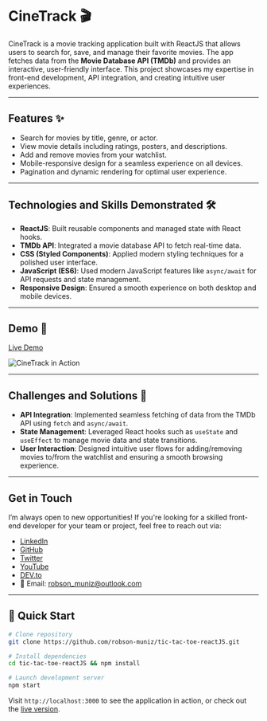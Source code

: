# CineTrack 🎬

CineTrack is a movie tracking application built with ReactJS that allows users to search for, save, and manage their favorite movies. The app fetches data from the **Movie Database API (TMDb)** and provides an interactive, user-friendly interface. This project showcases my expertise in front-end development, API integration, and creating intuitive user experiences.

---

## Features ✨
- Search for movies by title, genre, or actor.
- View movie details including ratings, posters, and descriptions.
- Add and remove movies from your watchlist.
- Mobile-responsive design for a seamless experience on all devices.
- Pagination and dynamic rendering for optimal user experience.

---

## Technologies and Skills Demonstrated 🛠️
- **ReactJS**: Built reusable components and managed state with React hooks.
- **TMDb API**: Integrated a movie database API to fetch real-time data.
- **CSS (Styled Components)**: Applied modern styling techniques for a polished user interface.
- **JavaScript (ES6)**: Used modern JavaScript features like `async/await` for API requests and state management.
- **Responsive Design**: Ensured a smooth experience on both desktop and mobile devices.

---

## Demo 🚀
[Live Demo](https://www.robsonmuniz.pt)

![CineTrack in Action](https://example.com/cinetrack-demo.gif)

---

## Challenges and Solutions 🧩

- **API Integration**: Implemented seamless fetching of data from the TMDb API using `fetch` and `async/await`.
- **State Management**: Leveraged React hooks such as `useState` and `useEffect` to manage movie data and state transitions.
- **User Interaction**: Designed intuitive user flows for adding/removing movies to/from the watchlist and ensuring a smooth browsing experience.

---

## Get in Touch

I’m always open to new opportunities! If you're looking for a skilled front-end developer for your team or project, feel free to reach out via:

- [LinkedIn](https://www.linkedin.com/in/robsonmuniz/)
- [GitHub](https://github.com/robson-muniz)
- [Twitter](https://x.com/WebDevMadeEasy)
- [YouTube](https://www.youtube.com/@DevMadeEasy)
- [DEV.to](https://dev.to/robsonmuniz16)
- 📧 Email: [robson_muniz@outlook.com](mailto:robson_muniz@outlook.com)

---

## 🔧 Quick Start

```bash
# Clone repository
git clone https://github.com/robson-muniz/tic-tac-toe-reactJS.git

# Install dependencies
cd tic-tac-toe-reactJS && npm install

# Launch development server
npm start
```

Visit `http://localhost:3000` to see the application in action, or check out the [live version]().






